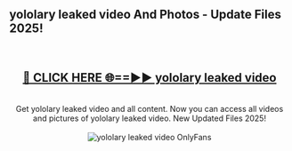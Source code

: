 <h2>yololary leaked video And Photos - Update Files 2025!</h2>
<br>
<div align="center">
<h2><a href="https://betterlinks.top/A2PfLJ" rel="nofollow">🔴 CLICK HERE 🌐==►► yololary leaked video</a></h2>
<br>
Get yololary leaked video and all content. Now you can access all videos and pictures of yololary leaked video. New Updated Files 2025!
<br>
<br>
<a href="https://betterlinks.top/A2PfLJ" rel="nofollow" data-target="animated-image.originalLink"><img src="https://i.imgur.com/dJHk4Zq.gif" alt="yololary leaked video OnlyFans" style="max-width: 100%; display: inline-block;" data-target="animated-image.originalImage"></a>
</div>
<br>